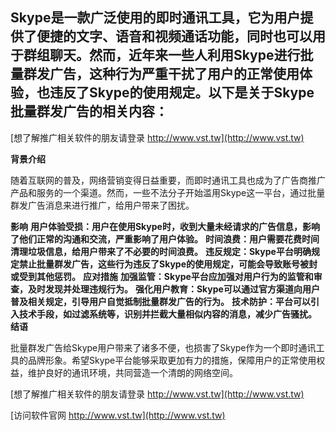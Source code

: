 ## **Skype是一款广泛使用的即时通讯工具，它为用户提供了便捷的文字、语音和视频通话功能，同时也可以用于群组聊天。然而，近年来一些人利用Skype进行批量群发广告，这种行为严重干扰了用户的正常使用体验，也违反了Skype的使用规定。以下是关于Skype批量群发广告的相关内容：**

[想了解推广相关软件的朋友请登录 http://www.vst.tw](http://www.vst.tw)

**背景介绍**

随着互联网的普及，网络营销变得日益重要，而即时通讯工具也成为了广告商推广产品和服务的一个渠道。然而，一些不法分子开始滥用Skype这一平台，通过批量群发广告消息来进行推广，给用户带来了困扰。

**影响**
**用户体验受损：用户在使用Skype时，收到大量未经请求的广告信息，影响了他们正常的沟通和交流，严重影响了用户体验。**
**时间浪费：用户需要花费时间清理垃圾信息，给用户带来了不必要的时间浪费。**
**违反规定：Skype平台明确规定禁止批量群发广告，这些行为违反了Skype的使用规定，可能会导致账号被封或受到其他惩罚。**
**应对措施**
**加强监管：Skype平台应加强对用户行为的监管和审查，及时发现并处理违规行为。**
**强化用户教育：Skype可以通过官方渠道向用户普及相关规定，引导用户自觉抵制批量群发广告的行为。**
**技术防护：平台可以引入技术手段，如过滤系统等，识别并拦截大量相似内容的消息，减少广告骚扰。**
**结语**

批量群发广告给Skype用户带来了诸多不便，也损害了Skype作为一个即时通讯工具的品牌形象。希望Skype平台能够采取更加有力的措施，保障用户的正常使用权益，维护良好的通讯环境，共同营造一个清朗的网络空间。

[想了解推广相关软件的朋友请登录 http://www.vst.tw](http://www.vst.tw)


[访问软件官网 http://www.vst.tw](http://www.vst.tw)
